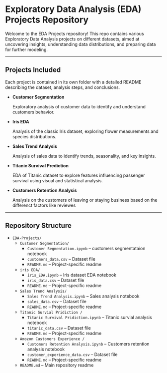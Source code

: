 # Exploratory Data Analysis (EDA) Projects Repository

Welcome to the EDA Projects repository! This repo contains various Exploratory Data Analysis projects on different datasets, aimed at uncovering insights, understanding data distributions, and preparing data for further modeling.

---

## Projects Included

Each project is contained in its own folder with a detailed README describing the dataset, analysis steps, and conclusions.

- **Customer Segmentation**
  
   Exploratory analysis of customer data to identify and understand  customers behavior.

- **Iris EDA**
  
  Analysis of the classic Iris dataset, exploring flower measurements and species distributions.

- **Sales Trend Analysis**
  
  Analysis of sales data to identify trends, seasonality, and key insights.
 
- **Titanic Survival Prediction**
  
   EDA of Titanic dataset to explore features influencing passenger survival using visual and statistical analysis.
  
- **Customers Retention Analysis**
  
   Analysis on the customers of leaving or staying business based on the differenct factors like reviewes
  
---

## Repository Structure

 
- `EDA-Projects/`
  - `Customer Segmentation/`
    - `Customer Segmentation.ipynb` – customers segmentataion notebook
    - `customers_data.csv` – Dataset file
    - `README.md` – Project-specific readme
  - `iris EDA/`
    - `iris_EDA.ipynb` – Iris dataset EDA notebook
    - `iris_data.csv` – Dataset file
    - `README.md` – Project-specific readme
  - `Sales Trend Analysis/`
    - `Sales Trend Analysis.ipynb` – Sales analysis notebook
    - `sales_data.csv` – Dataset file
    - `README.md` – Project-specific readme
  - `Titanic Survial Pridiction /`
    - `Titanic Survival Pridiction.ipynb` – Titanic survial analysis notebook
    - `titanic_data.csv` – Dataset file
    - `README.md` – Project-specific readme
  - `Amozon Customers Experience /`
    - `Customers Retention Analysis.ipynb` – Customers retention analysis notebook
    - `customer_experience_data.csv` – Dataset file
    - `README.md` – Project-specific readme
  - `README.md` – Main repository readme


